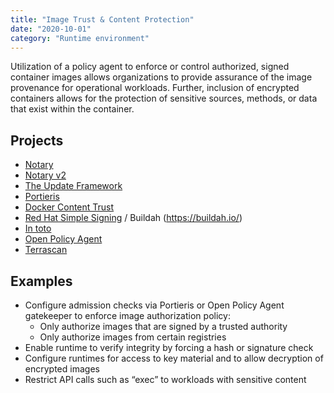 ```yaml
---
title: "Image Trust & Content Protection"
date: "2020-10-01"
category: "Runtime environment"
---
```


Utilization of a policy agent to enforce or control authorized, signed container images allows organizations to provide assurance of the image provenance for operational workloads. Further, inclusion of encrypted containers allows for the protection of sensitive sources, methods, or data that exist within the container.

## Projects

- [Notary](https://github.com/theupdateframework/notary)
- [Notary v2](https://github.com/notaryproject/nv2) 
- [The Update Framework](https://github.com/theupdateframework)
- [Portieris](https://github.com/IBM/portieris) 
- [Docker Content Trust](https://docs.docker.com/engine/security/trust/) 
- [Red Hat Simple Signing](https://www.redhat.com/en/blog/container-image-signing)  / Buildah (https://buildah.io/)
- [In toto](https://github.com/in-toto) 
- [Open Policy Agent](https://www.openpolicyagent.org/) 
- [Terrascan](https://github.com/accurics/terrascan)

<!---]## Commercial Projects
- [Prisma Cloud](https://www.paloaltonetworks.com/prisma/cloud)
- [DivvyCloud By Rapid7] (https://divvycloud.com/)
- [Aqua Security](https://www.aquasec.com/products/container-security)
-->

## Examples

- Configure admission checks via Portieris or Open Policy Agent gatekeeper to enforce image authorization policy:
  - Only authorize images that are signed by a trusted authority
  - Only authorize images from certain registries
- Enable runtime to verify integrity by forcing a hash or signature check
- Configure runtimes for access to key material and to allow decryption of encrypted images
- Restrict API calls such as “exec” to workloads with sensitive content



